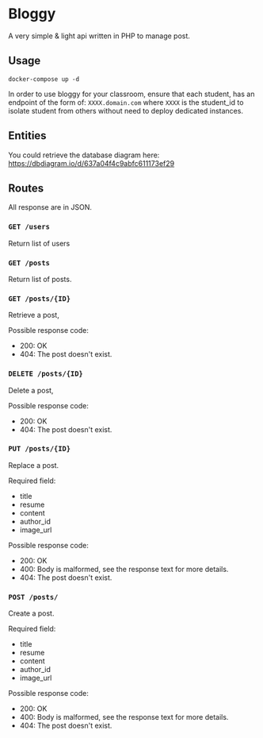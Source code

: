 # Bloggy

A very simple & light api written in PHP to manage post.

## Usage

```
docker-compose up -d
```

In order to use bloggy for your classroom, ensure that each student, has an endpoint of the form of: `XXXX.domain.com` where `XXXX` is the student_id to isolate student from others without need to deploy dedicated instances.

## Entities

You could retrieve the database diagram here: https://dbdiagram.io/d/637a04f4c9abfc611173ef29

## Routes

All response are in JSON.

### `GET /users`

Return list of users

### `GET /posts`

Return list of posts.

### `GET /posts/{ID}`

Retrieve a post, 

Possible response code:

- 200: OK
- 404: The post doesn't exist.

### `DELETE /posts/{ID}`

Delete a post,

Possible response code:

- 200: OK
- 404: The post doesn't exist.


### `PUT /posts/{ID}`

Replace a post.

Required field:

- title
- resume
- content
- author_id
- image_url

Possible response code:

- 200: OK
- 400: Body is malformed, see the response text for more details.
- 404: The post doesn't exist.

### `POST /posts/`

Create a post.

Required field:

- title
- resume
- content
- author_id
- image_url

Possible response code:

- 200: OK
- 400: Body is malformed, see the response text for more details.
- 404: The post doesn't exist.
